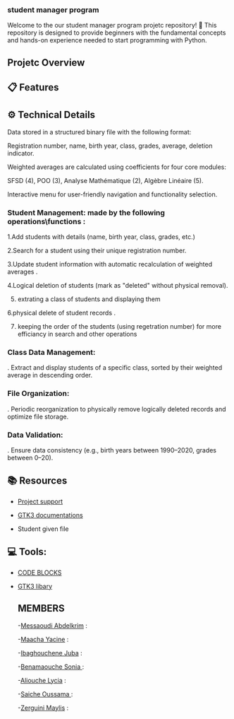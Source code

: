 ### student manager program

Welcome to the our student manager program projetc  repository! 🎉
This repository is designed to provide beginners with the fundamental concepts and hands-on experience needed to start programming with Python.

## Projetc Overview

   ## 📋 Features

  ## ⚙️ Technical Details

Data stored in a structured binary file with the following format:

Registration number, name, birth year, class, grades, average, deletion indicator.

Weighted averages are calculated using coefficients for four core modules:

SFSD (4), POO (3), Analyse Mathématique (2), Algèbre Linéaire (5).

Interactive menu for user-friendly navigation and functionality selection.


   
### Student Management: made by the following operations\functions  : 

1.Add students with details (name, birth year, class, grades, etc.) 
 
2.Search for a student using their unique registration number.

3.Update student information with automatic recalculation of weighted averages .

4.Logical deletion of students (mark as "deleted" without physical removal).

5. extrating a class of students and displaying them
    
6.physical delete of student records .

7. keeping the order of the students (using regetration number) for more efficiancy in search and other operations
   



### Class Data Management:

 . Extract and display students of a specific class, sorted by their weighted average in descending order.
  
### File Organization:

 . Periodic reorganization to physically remove logically deleted records and optimize file storage.

### Data Validation:

  . Ensure data consistency (e.g., birth years between 1990–2020, grades between 0–20).

  



   ## 📚 Resources
 - [Project support](https://drive.google.com/drive/folders/1kRH-65xjDRdSl-Rr6cN5cqEtJ49UBbEj)

 - [GTK3 documentations](https://docs.gtk.org/gtk3/)
 - Student given file 

  ## 💻 Tools:
 - [CODE BLOCKS](https://www.codeblocks.org/downloads/)
 
 - [GTK3 libary](https://www.gtk.org/docs/installations/windows/)



   ## MEMBERS
   
   -[Messaoudi Abdelkrim](Messaoud) :
   
   -[Maacha	Yacine](ay.maacha@ensta.edu.dz ) :
   
   -[Ibaghouchene Juba](aj.ibaghouchene@ensta.edu.dz ) :
   
   -[Benamaouche 	Sonia ](as.benamaouche@ensta.edu.dz ) :
   
   -[Aliouche	Lycia](al.aliouche@ensta.edu.dz ) :
   
   -[Saiche	Oussama ](ao.saiche@ensta.edu.dz) :
   
   -[Zerguini	Maylis](am.zerguini@ensta.edu.dz) :
   
 

 
